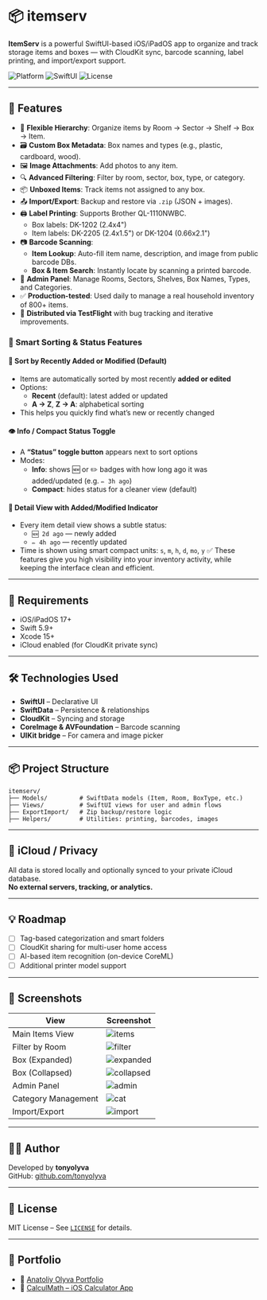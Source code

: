 # 📦 itemserv

**ItemServ** is a powerful SwiftUI-based iOS/iPadOS app to organize and track storage items and boxes — with CloudKit sync, barcode scanning, label printing, and import/export support.

![Platform](https://img.shields.io/badge/platform-iOS%2017+-lightgrey)
![SwiftUI](https://img.shields.io/badge/SwiftUI-%F0%9F%94%A5-orange)
![License](https://img.shields.io/github/license/tonyolyva/itemserv)

---

## 🚀 Features

- 📂 **Flexible Hierarchy**: Organize items by Room → Sector → Shelf → Box → Item.
- 🗃️ **Custom Box Metadata**: Box names and types (e.g., plastic, cardboard, wood).
- 🖼️ **Image Attachments**: Add photos to any item.
- 🔍 **Advanced Filtering**: Filter by room, sector, box, type, or category.
- 📦 **Unboxed Items**: Track items not assigned to any box.
- 📤 **Import/Export**: Backup and restore via `.zip` (JSON + images).
- 🖨️ **Label Printing**: Supports Brother QL-1110NWBC.
  - Box labels: DK-1202 (2.4x4")
  - Item labels: DK-2205 (2.4x1.5") or DK-1204 (0.66x2.1")
- 📷 **Barcode Scanning**:
  - **Item Lookup**: Auto-fill item name, description, and image from public barcode DBs.
  - **Box & Item Search**: Instantly locate by scanning a printed barcode.
- 👤 **Admin Panel**: Manage Rooms, Sectors, Shelves, Box Names, Types, and Categories.
- ✅ **Production-tested**: Used daily to manage a real household inventory of 800+ items.
- 🚀 **Distributed via TestFlight** with bug tracking and iterative improvements.

### 🧠 Smart Sorting & Status Features
#### 🔽 Sort by Recently Added or Modified (Default)
- Items are automatically sorted by most recently **added or edited**
- Options:
  - **Recent** (default): latest added or updated
  - **A → Z**, **Z → A**: alphabetical sorting
- This helps you quickly find what’s new or recently changed
#### 👁️ Info / Compact Status Toggle
- A **“Status” toggle button** appears next to sort options
- Modes:
  - **Info**: shows 🆕 or ✏️ badges with how long ago it was added/updated (e.g. `✏️ 3h ago`)
  - **Compact**: hides status for a cleaner view (default)
#### 📄 Detail View with Added/Modified Indicator
- Every item detail view shows a subtle status:
  - `🆕 2d ago` — newly added
  - `✏️ 4h ago` — recently updated
- Time is shown using smart compact units: `s`, `m`, `h`, `d`, `mo`, `y`
✅ These features give you high visibility into your inventory activity, while keeping the interface clean and efficient.

---

## 📱 Requirements

- iOS/iPadOS 17+
- Swift 5.9+
- Xcode 15+
- iCloud enabled (for CloudKit private sync)

---

## 🛠️ Technologies Used

- **SwiftUI** – Declarative UI
- **SwiftData** – Persistence & relationships
- **CloudKit** – Syncing and storage
- **CoreImage & AVFoundation** – Barcode scanning
- **UIKit bridge** – For camera and image picker

---

## 📦 Project Structure

```
itemserv/
├── Models/         # SwiftData models (Item, Room, BoxType, etc.)
├── Views/          # SwiftUI views for user and admin flows
├── ExportImport/   # Zip backup/restore logic
├── Helpers/        # Utilities: printing, barcodes, images
```

---

## 🔐 iCloud / Privacy

All data is stored locally and optionally synced to your private iCloud database.  
**No external servers, tracking, or analytics.**

---

## 💡 Roadmap

- [ ] Tag-based categorization and smart folders
- [ ] CloudKit sharing for multi-user home access
- [ ] AI-based item recognition (on-device CoreML)
- [ ] Additional printer model support

---

## 📸 Screenshots

| View | Screenshot |
|------|------------|
| Main Items View | ![items](Screenshots/items.jpeg) |
| Filter by Room | ![filter](Screenshots/items_filter.jpeg) |
| Box (Expanded) | ![expanded](Screenshots/box_linked_items_expanded.jpeg) |
| Box (Collapsed) | ![collapsed](Screenshots/box_linked_items_collapsed.jpeg) |
| Admin Panel | ![admin](Screenshots/admin_panel.jpeg) |
| Category Management | ![cat](Screenshots/manage_categories.jpeg) |
| Import/Export | ![import](Screenshots/import_export_items.jpeg) |

---

## 👨‍💻 Author

Developed by **tonyolyva**  
GitHub: [github.com/tonyolyva](https://github.com/tonyolyva)

---

## 📃 License

MIT License – See [`LICENSE`](LICENSE) for details.

---

## 📄 Portfolio

- 🔗 [Anatoliy Olyva Portfolio](https://tonyolyva.carrd.co)
- 🔗 [CalculMath – iOS Calculator App](https://github.com/tonyolyva/CalculMath)
